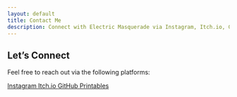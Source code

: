 ```yaml
---
layout: default
title: Contact Me
description: Connect with Electric Masquerade via Instagram, Itch.io, GitHub, and more.
---
```


<section id="contact-content">
    <h2>Let’s Connect</h2>
    <p>Feel free to reach out via the following platforms:</p>
    <div class="social-links">
        <a href="https://www.instagram.com/electric_masquerade" target="_blank" aria-label="Instagram">
            <i class="fab fa-instagram"></i> Instagram
        </a>
        <a href="https://electric-masquerade.itch.io/" target="_blank" aria-label="Itch.io">
            <i class="fas fa-gamepad"></i> Itch.io
        </a>
        <a href="https://github.com/electricmasquerade" target="_blank" aria-label="GitHub">
            <i class="fab fa-github"></i> GitHub
        </a>
        <a href="https://www.printables.com/@stevesknees_228662" target="_blank" aria-label="Printables">
            <i class="fas fa-cubes"></i> Printables
        </a>
    </div>
</section>